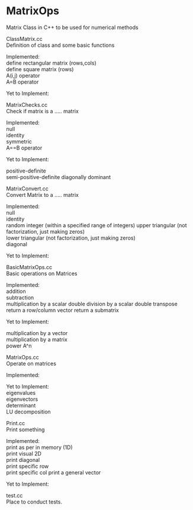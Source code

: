 # MatrixOps  
Matrix Class in C++ to be used for numerical methods  

ClassMatrix.cc  
Definition of class and some basic functions  

Implemented:  
  define rectangular matrix (rows,cols)  
  define square matrix (rows)  
  A(i,j) operator  
  A=B operator  

Yet to Implement:  


MatrixChecks.cc  
Check if matrix is a ..... matrix    

Implemented:  
  null  
  identity  
  symmetric  
  A==B operator  

Yet to Implement:  

positive-definite  
semi-positive-definite
diagonally dominant  

MatrixConvert.cc  
Convert Matrix to a ..... matrix  

Implemented:  
  null  
  identity  
  random integer (within a specified range of integers)
  upper triangular (not factorization, just making zeros)  
  lower triangular (not factorization, just making zeros)  
  diagonal  

Yet to Implement:  



BasicMatrixOps.cc  
Basic operations on Matrices  

Implemented:  
  addition  
  subtraction  
  multiplication by a scalar double
  division by a scalar double
  transpose  
  return a row/column vector
  return a submatrix   

Yet to Implement:  

  multiplication by a vector  
  multiplication by a matrix  
  power A^n  

MatrixOps.cc  
Operate on matrices  

Implemented:  

Yet to Implement:  
  eigenvalues  
  eigenvectors  
  determinant  
  LU decomposition  

Print.cc  
Print something  

Implemented:  
print as per in memory (1D)  
print visual 2D  
print diagonal  
print specific row  
print specific col
print a general vector


Yet to Implement:    

test.cc  
Place to conduct tests.  
